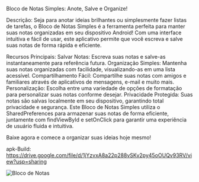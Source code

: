 Bloco de Notas Simples: Anote, Salve e Organize!

Descrição:
Seja para anotar ideias brilhantes ou simplesmente fazer listas de tarefas, o Bloco de Notas Simples é a ferramenta perfeita para manter suas notas organizadas em seu dispositivo Android! Com uma interface intuitiva e fácil de usar, este aplicativo permite que você escreva e salve suas notas de forma rápida e eficiente.

Recursos Principais:
Salvar Notas: Escreva suas notas e salve-as instantaneamente para referência futura.
Organização Simples: Mantenha suas notas organizadas com facilidade, visualizando-as em uma lista acessível.
Compartilhamento Fácil: Compartilhe suas notas com amigos e familiares através de aplicativos de mensagens, e-mail e muito mais.
Personalização: Escolha entre uma variedade de opções de formatação para personalizar suas notas conforme desejar.
Privacidade Protegida: Suas notas são salvas localmente em seu dispositivo, garantindo total privacidade e segurança.
Este Bloco de Notas Simples utiliza o SharedPreferences para armazenar suas notas de forma eficiente, juntamente com findViewById e setOnClick para garantir uma experiência de usuário fluida e intuitiva.

Baixe agora e comece a organizar suas ideias hoje mesmo!

apk-Build: https://drive.google.com/file/d/1jYzvxA8a22p288vSKv2py45oOUQv93RV/view?usp=sharing

![Bloco de Notas](https://github.com/YuriRobert/Bloco-de-Notas/assets/167033971/c13d0172-12d0-4456-8d8e-d958eea3dc5c)


